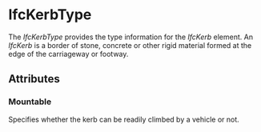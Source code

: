 # IfcKerbType

The _IfcKerbType_ provides the type information for the _IfcKerb_ element.<!-- end of definition -->
An _IfcKerb_ is a border of stone, concrete or other rigid material formed at the edge of the carriageway or footway.

## Attributes

### Mountable
Specifies whether the kerb can be readily climbed by a vehicle or not.
